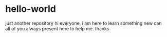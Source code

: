 # hello-world
just another repository
hi everyone,
i am here to learn something new
can all of you always present here to help me.
thanks

